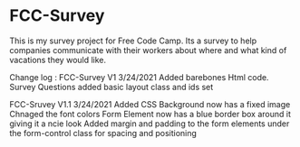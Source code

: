 # FCC-Survey
This is my survey project for Free Code Camp. Its a survey to help companies communicate with their workers about where and what kind of vacations they would like.

Change log :
  FCC-Survey V1
    3/24/2021
      Added barebones Html code.
      Survey Questions added
      basic layout class and ids set
     
   FCC-Sruvey V1.1
    3/24/2021
      Added CSS
      Background now has a fixed image
      Chnaged the font colors
      Form Element now has a blue border box around it giving it a ncie look
      Added margin and padding to the form elements under the form-control class for spacing and positioning
      
   

